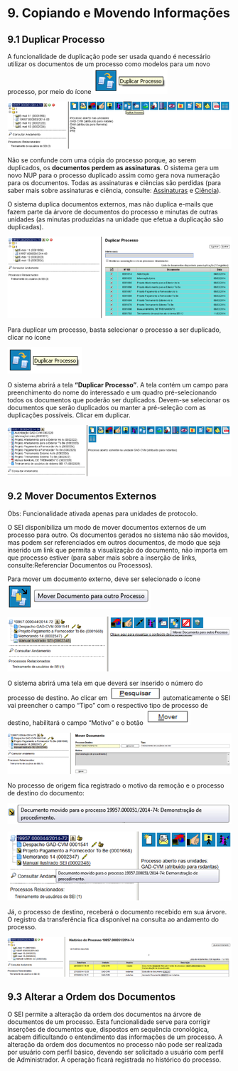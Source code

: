 # 9. Copiando e Movendo Informações

## 9.1 Duplicar Processo

A funcionalidade de duplicação pode ser usada quando é necessário utilizar os documentos de um processo como modelos para um novo processo, por meio do ícone ![](/assets/icone_duplicar_processo.png)

![](/assets/detalhe_duplicar_processo.png)

Não se confunde com uma cópia do processo porque, ao serem duplicados, os **documentos perdem as assinaturas**. O sistema gera um novo NUP para o processo duplicado assim como gera nova numeração para os documentos. Todas as assinaturas e ciências são perdidas (para saber mais sobre assinaturas e ciência, consulte: [Assinaturas](https://softwarepublico.gov.br/social/sei/manuais/manual-do-usuario/8.-assinaturas) e [Ciência](https://softwarepublico.gov.br/social/sei/manuais/manual-do-usuario/4.-trabalho-colaborativo)).

O sistema duplica documentos externos, mas não duplica e-mails que fazem parte da árvore de documentos do processo e minutas de outras unidades (as minutas produzidas na unidade que efetua a duplicação são duplicadas).

![](/assets/detalhe_docs_duplicar_processo.png)

Para duplicar um processo, basta selecionar o processo a ser duplicado, clicar no ícone 

![](/assets/icone_duplicar_processo.png)

O sistema abrirá a tela **“Duplicar Processo”**. A tela contém um campo para preenchimento do nome do interessado e um quadro pré-selecionando todos os documentos que poderão ser duplicados. Devem-se selecionar os documentos que serão duplicados ou manter a pré-seleção com as duplicações possíveis. Clicar em duplicar.

![](/assets/processo_duplicado.png)

## 9.2 Mover Documentos Externos

Obs: Funcionalidade ativada apenas para unidades de protocolo.

O SEI disponibiliza um modo de mover documentos externos de um processo para outro. Os documentos gerados no sistema não são movidos, mas podem ser referenciados em outros documentos, de modo que seja inserido um link que permita a visualização do documento, não importa em que processo estiver (para saber mais sobre a inserção de links, consulte:Referenciar Documentos ou Processos).

Para mover um documento externo, deve ser selecionado o ícone ![](/assets/icone_mover_documento.png)

![](/assets/detalhe_mover_documento.png)

O sistema abrirá uma tela em que deverá ser inserido o número do processo de destino. Ao clicar em ![](/assets/icone_pesquisar.png) automaticamente o SEI vai preencher o campo “Tipo” com o respectivo tipo de processo de destino, habilitará o campo “Motivo” e o botão ![](/assets/icone_mover_doc_externo.png)

![](/assets/detalhe_mover_doc_externo.png)

No processo de origem fica registrado o motivo da remoção e o processo de destino do documento:

![](/assets/info_doc_movido.png)


![](/assets/detalhe_doc_movido.png)

Já, o processo de destino, receberá o documento recebido em sua árvore. O registro da transferência fica disponível na consulta ao andamento do processo.

![](/assets/detalhe_historico_doc_movido.png)


## 9.3 Alterar a Ordem dos Documentos

O SEI permite a alteração da ordem dos documentos na árvore de documentos de um processo. Esta funcionalidade serve para corrigir inserções de documentos que, dispostos em sequência cronológica, acabem dificultando o entendimento das informações de um processo. A alteração da ordem dos documentos no processo não pode ser realizada por usuário com perfil básico, devendo ser solicitado a usuário com perfil de Administrador. A operação ficará registrada no histórico do processo.
